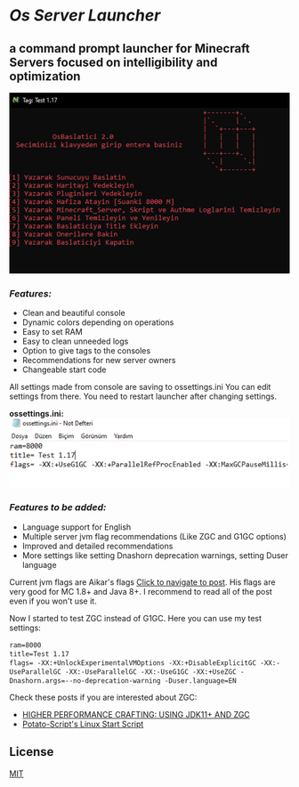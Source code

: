 # ***Os Server Launcher***
## a command prompt launcher for Minecraft Servers focused on intelligibility and optimization

![PreviewSSFromTheConsole](readmeAssets/preview.png)

### ***Features:***
- Clean and beautiful console
- Dynamic colors depending on operations
- Easy to set RAM
- Easy to clean unneeded logs
- Option to give tags to the consoles
- Recommendations for new server owners
- Changeable start code

All settings made from console are saving to ossettings.ini
You can edit settings from there. You need to restart launcher after changing settings.

**ossettings.ini:**
![PreviewSSOfTheOsSettings](readmeAssets/settings.png)

### ***Features to be added:***
- Language support for English
- Multiple server jvm flag recommendations (Like ZGC and G1GC options)
- Improved and detailed recommendations
- More settings like setting Dnashorn deprecation warnings, setting Duser language



Current jvm flags are Aikar's flags [Click to navigate to post](https://aikar.co/2018/07/02/tuning-the-jvm-g1gc-garbage-collector-flags-for-minecraft/). His flags are very good for MC 1.8+ and Java 8+. I recommend to read all of the post even if you won't use it.

Now I started to test ZGC instead of G1GC. Here you can use my test settings:
```
ram=8000
title=Test 1.17
flags= -XX:+UnlockExperimentalVMOptions -XX:+DisableExplicitGC -XX:-UseParallelGC -XX:-UseParallelGC -XX:-UseG1GC -XX:+UseZGC -Dnashorn.args=--no-deprecation-warning -Duser.language=EN
```

Check these posts if you are interested about ZGC:
* [HIGHER PERFORMANCE CRAFTING: USING JDK11+ AND ZGC](https://github.com/krusic22/Potato-Scripts/blob/master/Linux_StartScript.sh)
* [Potato-Script's Linux Start Script](https://github.com/krusic22/Potato-Scripts/blob/master/Linux_StartScript.sh)

## License
[MIT](https://choosealicense.com/licenses/mit/)